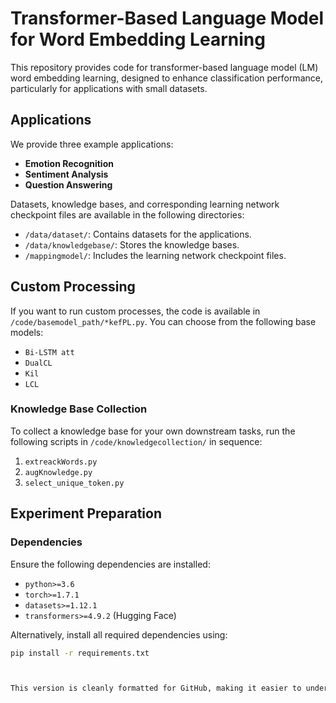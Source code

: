 # Transformer-Based Language Model for Word Embedding Learning

This repository provides code for transformer-based language model (LM) word embedding learning, designed to enhance classification performance, particularly for applications with small datasets.

## Applications
We provide three example applications:
- **Emotion Recognition**
- **Sentiment Analysis**
- **Question Answering**

Datasets, knowledge bases, and corresponding learning network checkpoint files are available in the following directories:
- `/data/dataset/`: Contains datasets for the applications.
- `/data/knowledgebase/`: Stores the knowledge bases.
- `/mappingmodel/`: Includes the learning network checkpoint files.

## Custom Processing
If you want to run custom processes, the code is available in `/code/basemodel_path/*kefPL.py`. You can choose from the following base models:
- `Bi-LSTM att`
- `DualCL`
- `Kil`
- `LCL`

### Knowledge Base Collection
To collect a knowledge base for your own downstream tasks, run the following scripts in `/code/knowledgecollection/` in sequence:
1. `extreackWords.py`
2. `augKnowledge.py`
3. `select_unique_token.py`

## Experiment Preparation
### Dependencies
Ensure the following dependencies are installed:
- `python>=3.6`
- `torch>=1.7.1`
- `datasets>=1.12.1`
- `transformers>=4.9.2` (Hugging Face)

Alternatively, install all required dependencies using:
```bash
pip install -r requirements.txt



This version is cleanly formatted for GitHub, making it easier to understand and navigate. It uses proper markdown formatting, such as headings, bullet points, and code blocks, to enhance readability.

